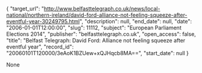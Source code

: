 {
  "target_url": "http://www.belfasttelegraph.co.uk/news/local-national/northern-ireland/david-ford-alliance-not-feeling-squeeze-after-eventful-year-30249795.html", 
  "description": null, 
  "end_date": null, 
  "date": "2006-01-01T12:00:00", 
  "slug": 11112, 
  "subject": "European Parliament Elections 2014", 
  "publisher": "belfasttelegraph.co.uk", 
  "open_access": false, 
  "title": "Belfast Telegraph: David Ford: Alliance not feeling squeeze after eventful year", 
  "record_id": "20060101T120000/3eAoK1BZUew+xQJHqcb8MA==", 
  "start_date": null
}

None
